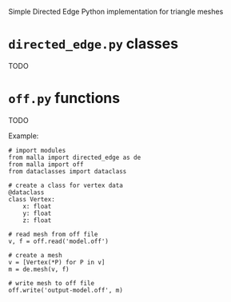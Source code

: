 Simple Directed Edge Python implementation for triangle meshes

# `directed_edge.py` classes
TODO

# `off.py` functions
TODO

Example:

```
# import modules
from malla import directed_edge as de
from malla import off
from dataclasses import dataclass

# create a class for vertex data
@dataclass
class Vertex:
    x: float
    y: float
    z: float

# read mesh from off file
v, f = off.read('model.off')

# create a mesh
v = [Vertex(*P) for P in v]
m = de.mesh(v, f)

# write mesh to off file
off.write('output-model.off', m)
```

